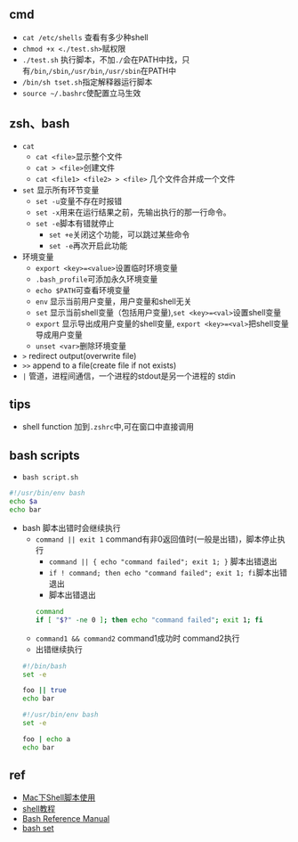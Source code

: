 
## cmd
+ `cat /etc/shells` 查看有多少种shell
+ `chmod +x <./test.sh>`赋权限
+ `./test.sh` 执行脚本，不加`./`会在PATH中找，只有`/bin`,`/sbin`,`/usr/bin`,`/usr/sbin`在PATH中
+ `/bin/sh tset.sh`指定解释器运行脚本
+ `source ~/.bashrc`使配置立马生效

## zsh、bash
+ `cat`
    - `cat <file>`显示整个文件
    - `cat > <file>`创建文件
    - `cat <file1> <file2> > <file>` 几个文件合并成一个文件
+ `set` 显示所有环节变量
    - `set -u`变量不存在时报错
    - `set -x`用来在运行结果之前，先输出执行的那一行命令。
    - `set -e`脚本有错就停止
        + `set +e`关闭这个功能，可以跳过某些命令
        + `set -e`再次开启此功能
+ 环境变量
    - `export <key>=<value>`设置临时环境变量
    - `.bash_profile`可添加永久环境变量
    - `echo $PATH`可查看环境变量
    - `env` 显示当前用户变量，用户变量和shell无关
    - `set` 显示当前shell变量（包括用户变量),`set <key>=<val>`设置shell变量
    - `export` 显示导出成用户变量的shell变量, `export <key>=<val>`把shell变量导成用户变量
    - `unset <var>`删除环境变量
+ `>` redirect output(overwrite file)
+ `>>` append to a file(create file if not exists)
+ `|` 管道，进程间通信，一个进程的stdout是另一个进程的 stdin

## tips

+ shell function 加到`.zshrc`中,可在窗口中直接调用

## bash scripts

+ `bash script.sh`
```sh
#!/usr/bin/env bash
echo $a
echo bar
```
+ bash 脚本出错时会继续执行
    - `command || exit 1` command有非0返回值时(一般是出错)，脚本停止执行
        + `command || { echo "command failed"; exit 1; }` 脚本出错退出
        + `if ! command; then echo "command failed"; exit 1; fi`脚本出错退出
        + 脚本出错退出
        ```sh
        command
        if [ "$?" -ne 0 ]; then echo "command failed"; exit 1; fi
        ```
    - `command1 && command2` command1成功时 command2执行
    - 出错继续执行
    ```sh
    #!/bin/bash
    set -e

    foo || true
    echo bar

    #!/usr/bin/env bash
    set -e

    foo | echo a
    echo bar
    ```



## ref
+ [Mac下Shell脚本使用](https://www.jianshu.com/p/780cdac4e9a7)
+ [shell教程](https://www.runoob.com/linux/linux-shell-func.html)
+ [Bash Reference Manual](https://www.gnu.org/software/bash/manual/html_node/index.html#SEC_Contents)
+ [bash set](http://www.ruanyifeng.com/blog/2017/11/bash-set.html)

<!-- issue -->

